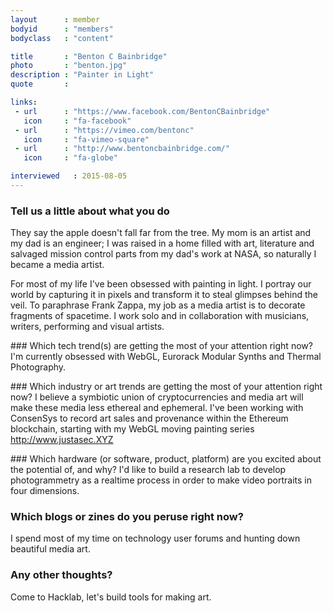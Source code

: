 ```yaml
---
layout      : member
bodyid      : "members"
bodyclass   : "content"

title       : "Benton C Bainbridge"
photo       : "benton.jpg"
description : "Painter in Light"
quote       : 

links:
 - url      : "https://www.facebook.com/BentonCBainbridge"
   icon     : "fa-facebook"
 - url      : "https://vimeo.com/bentonc"
   icon     : "fa-vimeo-square"
 - url      : "http://www.bentoncbainbridge.com/"
   icon     : "fa-globe"

interviewed   : 2015-08-05
---
```


### Tell us a little about what you do
They say the apple doesn't fall far from the tree. My mom is an artist and my dad is an engineer; I was raised in a home filled with art, literature and salvaged mission control parts from my dad's work at NASA, so naturally I became a media artist.

For most of my life I've been obsessed with painting in light. I portray our world by capturing it in pixels and transform it to steal glimpses behind the veil. To paraphrase Frank Zappa, my job as a media artist is to decorate fragments of spacetime. I work solo and in collaboration with musicians, writers, performing and visual artists.


### Which tech trend(s) are getting the most of your attention right now?
I'm currently obsessed with WebGL, Eurorack Modular Synths and Thermal Photography. 


### Which industry or art trends are getting the most of your attention right now?
I believe a symbiotic union of cryptocurrencies and media art will make these media less ethereal and ephemeral. I've been working with ConsenSys to record art sales and provenance within the Ethereum blockchain, starting with my WebGL moving painting series http://www.justasec.XYZ 
 

### Which hardware (or software, product, platform) are you excited about the potential of, and why?
I'd like to build a research lab to develop photogrammetry as a realtime process in order to make video portraits in four dimensions.

 
### Which blogs or zines do you peruse right now?
I spend most of my time on technology user forums and hunting down beautiful media art.

 
### Any other thoughts?
Come to Hacklab, let's build tools for making art.